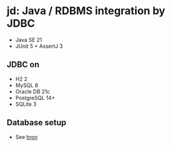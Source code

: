 # jd: Java / RDBMS integration by JDBC

- Java SE 21
- JUnit 5 + AssertJ 3

## JDBC on
- H2 2
- MySQL 8
- Oracle DB 21c
- PostgreSQL 14+
- SQLite 3

## Database setup
- See [hron](https://github.com/egalli64/hron)
